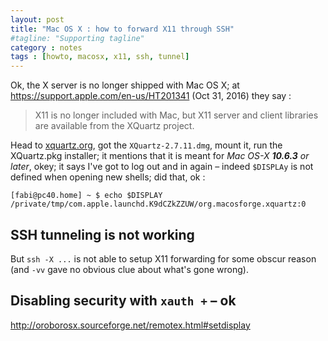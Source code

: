 ```yaml
---
layout: post
title: "Mac OS X : how to forward X11 through SSH"
#tagline: "Supporting tagline"
category : notes
tags : [howto, macosx, x11, ssh, tunnel]
---
```


Ok, the X server is no longer shipped with Mac OS X;
at <https://support.apple.com/en-us/HT201341> (Oct 31, 2016) they say :

> X11 is no longer included with Mac, but X11 server and client libraries are available from the XQuartz project.

Head to [xquartz.org](https://www.xquartz.org/),
got the `XQuartz-2.7.11.dmg`,
mount it, run the XQuartz.pkg installer;
it mentions that it is meant for _Mac OS-X **10.6.3** or later_, okey;
it says I've got to log out and in again &ndash; indeed `$DISPLAy` is not defined
when opening new shells; did that, ok :

    [fabi@pc40.home] ~ $ echo $DISPLAY
    /private/tmp/com.apple.launchd.K9dCZkZZUW/org.macosforge.xquartz:0

## SSH tunneling is not working

But `ssh -X ...` is not able to setup X11 forwarding for some obscur reason
(and `-vv` gave no obvious clue about what's gone wrong).

## Disabling security with `xauth +` &ndash; ok

http://oroborosx.sourceforge.net/remotex.html#setdisplay
